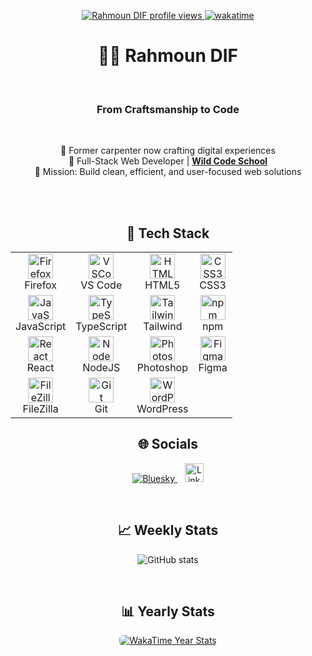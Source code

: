 <p align="center">
  <a href="https://u8views.com/github/rahmoundif">
    <img src="https://u8views.com/api/v1/github/profiles/183239184/views/total-count.svg" alt="Rahmoun DIF profile views" />
  </a>
  <a href="https://wakatime.com/@5e0289f6-878c-4d54-a33b-11bf9627a3fa">
    <img src="https://wakatime.com/badge/user/5e0289f6-878c-4d54-a33b-11bf9627a3fa.svg" alt="wakatime" />
  </a>
</p>


<h1 align="center">👨‍💻 Rahmoun DIF</h1>
<br>
<h3 align="center">From Craftsmanship to Code</h3>
<br>

<p align="center">
  🔁 Former carpenter now crafting digital experiences<br>
  🚀 Full-Stack Web Developer | <a href="https://www.wildcodeschool.com" target="_blank"><strong>Wild Code School</strong></a><br>
  🎯 Mission: Build clean, efficient, and user-focused web solutions
</p>
<br>
<br>


<h2 align="center">🧰 Tech Stack</h2>

<div align="center">
  <table>
    <tr>
      <td align="center"><img src="https://cdn.jsdelivr.net/gh/devicons/devicon/icons/firefox/firefox-original.svg" height="40" alt="Firefox"/><br/>Firefox</td>
      <td align="center"><img src="https://cdn.jsdelivr.net/gh/devicons/devicon/icons/vscode/vscode-original.svg" height="40" alt="VSCode"/><br/>VS Code</td>
      <td align="center"><img src="https://cdn.jsdelivr.net/gh/devicons/devicon/icons/html5/html5-original.svg" height="40" alt="HTML5"/><br/>HTML5</td>
      <td align="center"><img src="https://cdn.jsdelivr.net/gh/devicons/devicon/icons/css3/css3-original.svg" height="40" alt="CSS3"/><br/>CSS3</td>
    </tr>
    <tr>
      <td align="center"><img src="https://cdn.jsdelivr.net/gh/devicons/devicon/icons/javascript/javascript-original.svg" height="40" alt="JavaScript"/><br/>JavaScript</td>
      <td align="center"><img src="https://cdn.jsdelivr.net/gh/devicons/devicon/icons/typescript/typescript-original.svg" height="40" alt="TypeScript"/><br/>TypeScript</td>
      <td align="center"><img src="https://cdn.jsdelivr.net/gh/devicons/devicon@latest/icons/tailwindcss/tailwindcss-original.svg" height="40" alt="TailwindCSS"/><br/>Tailwind</td>
      <td align="center"><img src="https://cdn.jsdelivr.net/gh/devicons/devicon/icons/npm/npm-original-wordmark.svg" height="40" alt="npm"/><br/>npm</td>
    </tr>
    <tr>
      <td align="center"><img src="https://cdn.jsdelivr.net/gh/devicons/devicon/icons/react/react-original.svg" height="40" alt="React"/><br/>React</td>
      <td align="center"><img src="https://cdn.jsdelivr.net/gh/devicons/devicon@latest/icons/nodejs/nodejs-original.svg" height="40" alt="NodeJS"/><br/>NodeJS</td>
      <td align="center"><img src="https://cdn.jsdelivr.net/gh/devicons/devicon/icons/photoshop/photoshop-plain.svg" height="40" alt="Photoshop"/><br/>Photoshop</td>
      <td align="center"><img src="https://cdn.jsdelivr.net/gh/devicons/devicon/icons/figma/figma-original.svg" height="40" alt="Figma"/><br/>Figma</td>
    </tr>
    <tr>
      <td align="center"><img src="https://cdn.jsdelivr.net/gh/devicons/devicon/icons/filezilla/filezilla-plain.svg" height="40" alt="FileZilla"/><br/>FileZilla</td>
      <td align="center"><img src="https://cdn.jsdelivr.net/gh/devicons/devicon/icons/git/git-original.svg" height="40" alt="Git"/><br/>Git</td>
      <td align="center"><img src="https://cdn.jsdelivr.net/gh/devicons/devicon/icons/wordpress/wordpress-original.svg" height="40" alt="WordPress"/><br/>WordPress</td>
      <td></td>
    </tr>
  </table>
</div>


<h2 align="center">🌐 Socials</h2>
<p align="center">
  <a href="https://bsky.app/profile/rmoond.bsky.social">
    <img src="https://img.shields.io/badge/bluesky-0285FF?style=for-the-badge&logo=bluesky&logoColor=white" alt="Bluesky">
  </a>
  &nbsp;&nbsp;
  <a href="https://www.linkedin.com/in/rahmoun-dif-22891b356" target="_blank">
    <img src="https://cdn.jsdelivr.net/gh/devicons/devicon/icons/linkedin/linkedin-original.svg" height="30" alt="LinkedIn">
  </a>
</p>

<br>
<h2 align="center">📈 Weekly Stats</h2>
<p align="center">
  <img src="https://github-readme-stats.vercel.app/api?username=rahmoundif&show_icons=true&theme=transparent" alt="GitHub stats"/>
</p>
<br>
<h2 align="center">📊 Yearly Stats</h2>
 <p align="center">
  <a href="https://wakatime.com/@Rahmoun" target="_blank" rel="noopener noreferrer">
    <img
      src="https://github-readme-stats.vercel.app/api/wakatime?username=Rahmoun&range=last_year&layout=default&theme=tokyonight&langs_count=10&projects_count=5"
      alt="WakaTime Year Stats" style="border-radius: 6px;" />
  </a>
</p>
